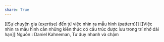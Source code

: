```yaml
---
share: True
---
```

[[Sự chuyên gia (exertise) đến từ việc nhìn ra mẫu hình (pattern)]]
[[Việc nhìn ra mẫu hình cần những kiến thức có cấu trúc được lưu trong trí nhớ dài hạn]] 
Nguồn:: Daniel Kahneman, Tư duy nhanh và chậm